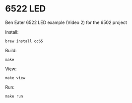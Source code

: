 6522 LED
========

Ben Eater 6522 LED example (Video 2) for the 6502 project

Install:

    brew install cc65

Build:

    make

View:

    make view

Run:

    make run

